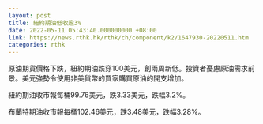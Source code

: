 ```yaml
---
layout: post
title: 紐約期油低收逾3%
date: 2022-05-11 05:43:40.000000000 +08:00
link: https://news.rthk.hk/rthk/ch/component/k2/1647930-20220511.htm
categories: rthk
---
```


原油期貨價格下跌，紐約期油跌穿100美元，創兩周新低。投資者憂慮原油需求前景。美元強勢令使用非美貨幣的買家購買原油的開支增加。

紐約期油收市報每桶99.76美元，跌3.33美元，跌幅3.2%。

布蘭特期油收市報每桶102.46美元，跌3.48美元，跌幅3.28%。
